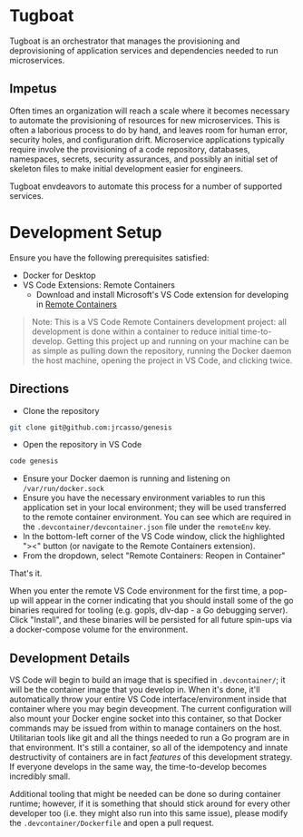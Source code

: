 # Tugboat

Tugboat is an orchestrator that manages the provisioning and deprovisioning of application services and dependencies needed to run microservices.

## Impetus

Often times an organization will reach a scale where it becomes necessary to automate the provisioning of resources for new microservices. This is often a laborious process to do by hand, and leaves room for human error, security holes, and configuration drift. Microservice applications typically require involve the provisioning of a code repository, databases, namespaces, secrets, security assurances, and possibly an initial set of skeleton files to make initial development easier for engineers.

Tugboat envdeavors to automate this process for a number of supported services.

# Development Setup

Ensure you have the following prerequisites satisfied:
 - Docker for Desktop
 - VS Code Extensions: Remote Containers
   - Download and install Microsoft's VS Code extension for developing in [Remote Containers](vscode:extension/ms-vscode-remote.remote-containers)

>Note: This is a VS Code Remote Containers development project: all development is done within a container to reduce initial time-to-develop. Getting this project up and running on your machine can be as simple as pulling down the repository, running the Docker daemon the host machine, opening the project in VS Code, and clicking twice.


## Directions

- Clone the repository

```sh
git clone git@github.com:jrcasso/genesis
```

- Open the repository in VS Code
```sh
code genesis
```

- Ensure your Docker daemon is running and listening on `/var/run/docker.sock`
- Ensure you have the necessary environment variables to run this application set in your local environment; they will be used transferred to the remote container environment. You can see which are required in the `.devcontainer/devcontainer.json` file under the `remoteEnv` key.
- In the bottom-left corner of the VS Code window, click the highlighted "><" button (or navigate to the Remote Containers extension).
- From the dropdown, select "Remote Containers: Reopen in Container"

That's it.

When you enter the remote VS Code environment for the first time, a pop-up will appear in the corner indicating that you should install some of the go binaries required for tooling (e.g. gopls, dlv-dap - a Go debugging server). Click "Install", and these binaries will be persisted for all future spin-ups via a docker-compose volume for the environment.

## Development Details

VS Code will begin to build an image that is specified in `.devcontainer/`; it will be the container image that you develop in. When it's done, it'll automatically throw your entire VS Code interface/environment inside that container where you may begin deveopment. The current configuration will also mount your Docker engine socket into this container, so that Docker commands may be issued from within to manage containers on the host. Utilitarian tools like git and all the things needed to run a Go program are in that environment. It's still a container, so all of the idempotency and innate destructivity of containers are in fact *features* of this development strategy. If everyone develops in the same way, the time-to-develop becomes incredibly small.

Additional tooling that might be needed can be done so during container runtime; however, if it is something that should stick around for every other developer too (i.e. they might also run into this same issue), please modify the `.devcontainer/Dockerfile` and open a pull request.
